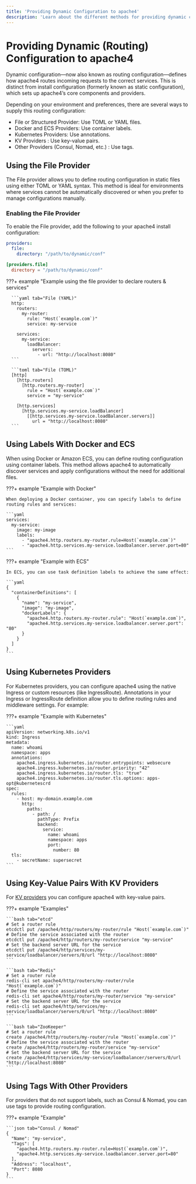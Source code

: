 ```yaml
---
title: 'Providing Dynamic Configuration to apache4'
description: 'Learn about the different methods for providing dynamic configuration to apache4. Read the technical documentation.'
---
```


# Providing Dynamic (Routing) Configuration to apache4

Dynamic configuration—now also known as routing configuration—defines how apache4 routes incoming requests to the correct services. This is distinct from install configuration (formerly known as static configuration), which sets up apache4’s core components and providers.

Depending on your environment and preferences, there are several ways to supply this routing configuration:

- File or Structured Provider: Use TOML or YAML files.
- Docker and ECS Providers: Use container labels.
- Kubernetes Providers: Use annotations.
- KV Providers : Use key-value pairs.
- Other Providers (Consul, Nomad, etc.) : Use tags.

## Using the File Provider

The File provider allows you to define routing configuration in static files using either TOML or YAML syntax. This method is ideal for environments where services cannot be automatically discovered or when you prefer to manage configurations manually.

### Enabling the File Provider

To enable the File provider, add the following to your apache4 install configuration:

```yaml tab="YAML"
providers:
  file:
    directory: "/path/to/dynamic/conf"
```

```toml tab="TOML"
[providers.file]
  directory = "/path/to/dynamic/conf"
```

???+ example "Example using the file provider to declare routers & services"

      ```yaml tab="File (YAML)"
      http:
        routers:
          my-router:
            rule: "Host(`example.com`)"
            service: my-service

        services:
          my-service:
            loadBalancer:
              servers:
                - url: "http://localhost:8080"
      ```

      ```toml tab="File (TOML)"
      [http]
        [http.routers]
          [http.routers.my-router]
            rule = "Host(`example.com`)"
            service = "my-service"

        [http.services]
          [http.services.my-service.loadBalancer]
            [[http.services.my-service.loadBalancer.servers]]
              url = "http://localhost:8080"
      ```

## Using Labels With Docker and ECS

When using Docker or Amazon ECS, you can define routing configuration using container labels. This method allows apache4 to automatically discover services and apply configurations without the need for additional files.

???+ example "Example with Docker"

    When deploying a Docker container, you can specify labels to define routing rules and services:

    ```yaml
    services:
      my-service:
        image: my-image
        labels:
          - "apache4.http.routers.my-router.rule=Host(`example.com`)"
          - "apache4.http.services.my-service.loadbalancer.server.port=80"
    ```

???+ example "Example with ECS"

    In ECS, you can use task definition labels to achieve the same effect:

    ```yaml
    {
      "containerDefinitions": [
        {
          "name": "my-service",
          "image": "my-image",
          "dockerLabels": {
            "apache4.http.routers.my-router.rule": "Host(`example.com`)",
            "apache4.http.services.my-service.loadbalancer.server.port": "80"
          }
        }
      ]
    }
    ```

## Using Kubernetes Providers

For Kubernetes providers, you can configure apache4 using the native Ingress or custom resources (like IngressRoute). Annotations in your Ingress or IngressRoute definition allow you to define routing rules and middleware settings. For example:

???+ example "Example with Kubernetes"

    ```yaml
    apiVersion: networking.k8s.io/v1
    kind: Ingress
    metadata:
      name: whoami
      namespace: apps
      annotations:
        apache4.ingress.kubernetes.io/router.entrypoints: websecure
        apache4.ingress.kubernetes.io/router.priority: "42"
        apache4.ingress.kubernetes.io/router.tls: "true"
        apache4.ingress.kubernetes.io/router.tls.options: apps-opt@kubernetescrd
    spec:
      rules:
        - host: my-domain.example.com
          http:
            paths:
              - path: /
                pathType: Prefix
                backend:
                  service:
                    name: whoami
                    namespace: apps
                    port:
                      number: 80
      tls:
        - secretName: supersecret    
    ```

## Using Key-Value Pairs With KV Providers

For [KV providers](./other-providers/kv.md) you can configure apache4 with key-value pairs.

???+ example "Examples"

    ```bash tab="etcd"
    # Set a router rule
    etcdctl put /apache4/http/routers/my-router/rule "Host(`example.com`)"
    # Define the service associated with the router
    etcdctl put /apache4/http/routers/my-router/service "my-service"
    # Set the backend server URL for the service
    etcdctl put /apache4/http/services/my-service/loadbalancer/servers/0/url "http://localhost:8080"
    ```

    ```bash tab="Redis"
    # Set a router rule
    redis-cli set apache4/http/routers/my-router/rule "Host(`example.com`)"
    # Define the service associated with the router
    redis-cli set apache4/http/routers/my-router/service "my-service"
    # Set the backend server URL for the service
    redis-cli set apache4/http/services/my-service/loadbalancer/servers/0/url "http://localhost:8080"
    ```

    ```bash tab="ZooKeeper"
    # Set a router rule
    create /apache4/http/routers/my-router/rule "Host(`example.com`)"
    # Define the service associated with the router
    create /apache4/http/routers/my-router/service "my-service"
    # Set the backend server URL for the service
    create /apache4/http/services/my-service/loadbalancer/servers/0/url "http://localhost:8080"
    ```

## Using Tags With Other Providers

For providers that do not support labels, such as Consul & Nomad, you can use tags to provide routing configuration.

???+ example "Example"

    ```json tab="Consul / Nomad"
    {
      "Name": "my-service",
      "Tags": [
        "apache4.http.routers.my-router.rule=Host(`example.com`)",
        "apache4.http.services.my-service.loadbalancer.server.port=80"
      ],
      "Address": "localhost",
      "Port": 8080
    }
    ```
